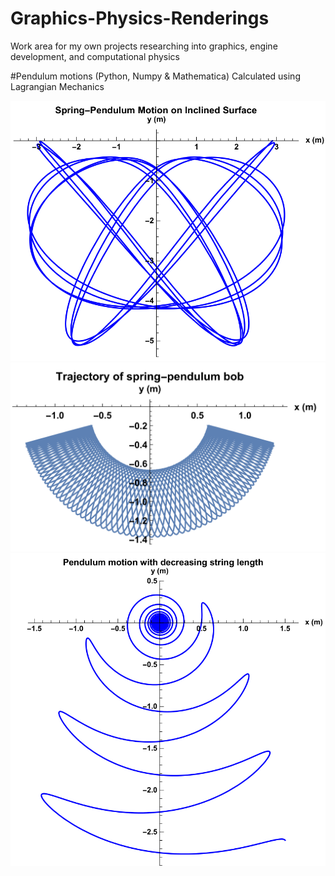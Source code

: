 # Graphics-Physics-Renderings
Work area for my own projects researching into graphics, engine development, and computational physics

#Pendulum motions (Python, Numpy & Mathematica)
Calculated using Lagrangian Mechanics

![Pendulum_Motion_1](Pendulum_Motion_1.png)
![Pendulum_Motion_1](Pendulum_Motion_2.png)
![Pendulum_Motion_1](Pendulum_Motion_3.png)
